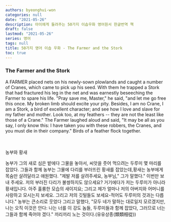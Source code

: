 ```yaml
---
authors: byeonghui-won
categories: null
date: "2021-05-26"
description: 아이에게 들려주는 50가지 이솝우화 영어원서 한글번역 책
draft: false
lastmod: "2021-05-26"
series: 영어
tags: null
title: 50가지 영어 이솝 우화 - The Farmer and the Stork
toc: true
---
```




### The Farmer and the Stork

   

A FARMER placed nets on his newly-sown plowlands and caught a number of Cranes, which came to pick up his seed. With them he trapped a Stork that had fractured his leg in the net and was earnestly beseeching the Farmer to spare his life. "Pray save me, Master," he said, "and let me go free this once. My broken limb should excite your pity. Besides, I am no Crane, I am a Stork, a bird of excellent character; and see how I love and slave for my father and mother. Look too, at my feathers -- they are not the least like those of a Crane." The Farmer laughed aloud and said, "It may be all as you say, I only know this: I have taken you with these robbers, the Cranes, and you must die in their company." Birds of a feather flock together.

　

농부와 황새

   



농부가 그의 새로 심은 밭에다 그물을 놓아서, 씨앗을 줏어 먹으려는 두루미 몇 마리를 잡았다. 그들과 함께 농부는 그물에 다리를 부러뜨린 황새를 잡았는데,황새는 농부에게 목숨만 살려달라고 애원했다. "제발 저를 살려주세요, 농부님," 그가 말했다." 이번만 보내 주세요. 저의 부러진 다리가 불쌍하지도 않으세요? 거기에다가 저는 두루미가 아니라 황새입니다. 아주 훌륭한 모습의 새이지요; 그리고 제가 얼마나 저의 아버지와 어머니를 사랑하고 모시는지 보세요. 그리고 저의 깃털들도 보세요-적어도 두루미의 것과는 다릅니다." 농부는 큰소리로 웃었다 그리고 말했다, "모두 네가 말하는 대로일지 모르겠지만, 나는 오직 이것은 안다: 나는 너를 이 강도 놈들, 두루미들과 함께 잡았다, 그러므로 너는 그들과 함께 죽어야 겠다." 끼리끼리 노는 것이다.(유유상종(類類相從))

　

